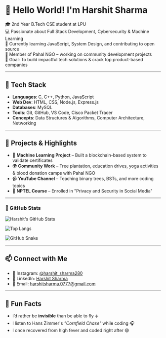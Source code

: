 # 👋 Hello World! I'm Harshit Sharma

🎓 2nd Year B.Tech CSE student at LPU  
💻 Passionate about Full Stack Development, Cybersecurity & Machine Learning  
🌱 Currently learning JavaScript, System Design, and contributing to open source  
🤝 Member of Pahal NGO – working on community development projects  
🎯 Goal: To build impactful tech solutions & crack top product-based companies

---

## 💼 Tech Stack

- **Languages**: C, C++, Python, JavaScript  
- **Web Dev**: HTML, CSS, Node.js, Express.js  
- **Databases**: MySQL  
- **Tools**: Git, GitHub, VS Code, Cisco Packet Tracer  
- **Concepts**: Data Structures & Algorithms, Computer Architecture, Networking

---

## 🚀 Projects & Highlights

- 🌱 **Machine Learning Project** – Built a blockchain-based system to validate certificates  
- 🌍 **Community Work** – Tree plantation, education drives, yoga activities & blood donation camps with Pahal NGO  
- 📹 **YouTube Channel** – Teaching binary trees, BSTs, and more coding topics  
- 🧠 **NPTEL Course** – Enrolled in "Privacy and Security in Social Media"

---

### 🧮 GitHub Stats

![Harshit's GitHub Stats](https://github-readme-stats.vercel.app/api?username=Harshit-077&show_icons=true&theme=radical&cache_seconds=1800)

![Top Langs](https://github-readme-stats.vercel.app/api/top-langs/?username=Harshit-077&layout=compact&theme=radical&cache_seconds=1800)

![GitHub Snake](https://github.com/Harshit-077/Harshit-077/raw/output/github-contribution-grid-snake.svg)



---

## 📫 Connect with Me

- 📸 Instagram: [@harshit_sharma280](https://www.instagram.com/harshit_sharma280/)  
- 💼 LinkedIn: [Harshit Sharma](www.linkedin.com/in/harshitsharma77)
- 📧 Email: harshitsharma.0777@gmail.com

---

## 🌟 Fun Facts

- I’d rather be **invisible** than be able to fly ✈️  
- I listen to Hans Zimmer's *"Cornfield Chase"* while coding 🎧  
- I once recovered from high fever and coded right after 😄

